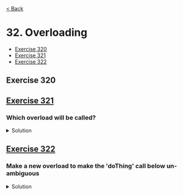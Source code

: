 [< Back](README.md)

# 32. Overloading

* [Exercise 320](#exercise-320)
* [Exercise 321](#exercise-321)
* [Exercise 322](#exercise-322)

## Exercise 320 

## [Exercise 321][1]
### Which overload will be called?

<details>
   <summary>Solution</summary>

```cpp
TEST_CASE("Exercise 321 : Which overload will be called?", "[32]") {
  CHECK(doThing(42) == ReturnValue::First);
  CHECK(doThing(true) == ReturnValue::Second);
  CHECK(doThing({ 1, 2 }) == ReturnValue::Third);
}
```
</details>

## [Exercise 322][1]
### Make a new overload to make the 'doThing' call below un-ambiguous

<details>
   <summary>Solution</summary>

```cpp
ReturnValue doThing(double) {
  return ReturnValue::Fourth;
}

//#define ENABLE_TEST_322
TEST_CASE("Exercise 322 : Make a new overload to make the 'doThing' call below un-ambiguous", "[32]") {
#ifndef ENABLE_TEST_322
  CHECK(doThing(42.0) == ReturnValue::Fourth);
#endif
}
```
</details>

[1]: 32_exercises.cpp
